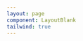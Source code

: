 ```yaml
---
layout: page
component: LayoutBlank
tailwind: true
---
```


<script setup>
import ExampleDropdown from './ExampleDropdown.vue';
</script>

<ExampleDropdown />
